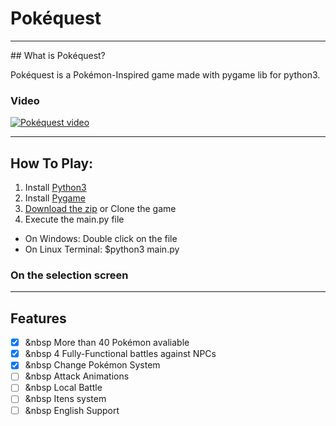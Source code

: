 # Pokéquest
<hr>
## What is Pokéquest?

Pokéquest is a Pokémon-Inspired game made with pygame lib for python3.

### Video

[![Pokéquest video](https://img.youtube.com/vi/8xdGPaMHo5Y/maxresdefault.jpg)](hhttps://www.youtube.com/watch?v=8xdGPaMHo5Y)

<hr>

## How To Play:

1. Install [Python3](https://www.python.org/downloads/)
2. Install [Pygame](https://www.pygame.org/wiki/GettingStarted)
3. [Download the zip](https://github.com/Txiag/Pokequest/archive/master.zip) or Clone the game
4. Execute the main.py file 
- On Windows: Double click on the file
- On Linux Terminal: $python3 main.py

### On the selection screen
<hr>

## Features
- [x] &nbsp More than 40 Pokémon avaliable
- [x] &nbsp 4 Fully-Functional battles against NPCs
- [x] &nbsp Change Pokémon System
- [ ] &nbsp Attack Animations
- [ ] &nbsp Local Battle
- [ ] &nbsp Itens system
- [ ] &nbsp English Support
